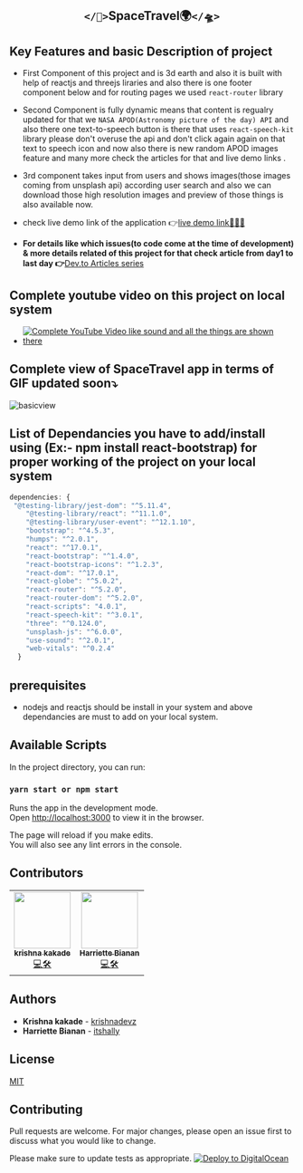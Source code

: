 <div style="text-align:center" align="center">
<h2><code>&lt;/🌠&gt;</code>SpaceTravel🌍<code>&lt;/🛸&gt;</code></h2>
  
</div>

## Key Features and basic Description of project
* First Component of this project and is 3d earth and also it is built with help of reactjs and threejs liraries and also there is one footer component below and for routing pages we used `react-router` library 
* Second Component is fully dynamic means that content is regualry updated for that we `NASA APOD(Astronomy picture of the day) API` and also there one text-to-speech button is there that uses `react-speech-kit` library please don't overuse the api and don't click again again on that text to speech icon and now also there is new random APOD images feature and many more check the articles for that and live demo links .
* 3rd component takes input from users and shows images(those images coming from unsplash api) according user search and also we can download those high resolution images and preview of those things is also available now.

* check live demo link of the application 👉[live demo link👨‍🚀💫 ](https://spacetravel-xb7ys.ondigitalocean.app/) 
* **For details like which issues(to code come at the time of development) & more details related of this project for that check article from day1 to last day 👉**[Dev.to Articles series](https://dev.to/krishnakakade/d1-idea-fixing-and-brainstorming-for-digitalocean-hackathon-4535)

## Complete youtube video on this project on local system
* [![Complete YouTube Video like sound and all the things are shown there](https://img.youtube.com/vi/YOUTUBE_VIDEO_ID_HERE/0.jpg)](https://www.youtube.com/watch?v=9XXvG-bNsHI&t=6s)

## Complete view of SpaceTravel app in terms of GIF updated soon⤵
<img src="https://github.com/krishnadevz/SpaceTravel/blob/main/spacetravel.gif" alt="basicview">


## List of Dependancies you have to add/install using (Ex:- npm install react-bootstrap) for proper working of the project on your local system
```js
dependencies: {
 "@testing-library/jest-dom": "^5.11.4",
    "@testing-library/react": "^11.1.0",
    "@testing-library/user-event": "^12.1.10",
    "bootstrap": "^4.5.3",
    "humps": "^2.0.1",
    "react": "^17.0.1",
    "react-bootstrap": "^1.4.0",
    "react-bootstrap-icons": "^1.2.3",
    "react-dom": "^17.0.1",
    "react-globe": "^5.0.2",
    "react-router": "^5.2.0",
    "react-router-dom": "^5.2.0",
    "react-scripts": "4.0.1",
    "react-speech-kit": "^3.0.1",
    "three": "^0.124.0",
    "unsplash-js": "^6.0.0",
    "use-sound": "^2.0.1",
    "web-vitals": "^0.2.4"
  }
  ```

## prerequisites

* nodejs and reactjs should be install in your system and above dependancies are must to add on your local system.





## Available Scripts

In the project directory, you can run:

### `yarn start or npm start`

Runs the app in the development mode.\
Open [http://localhost:3000](http://localhost:3000) to view it in the browser.

The page will reload if you make edits.\
You will also see any lint errors in the console.


## Contributors
<table>
  <tr>
      <td align="center"><a href="https://github.com/krishnadevz/"><img src="https://avatars1.githubusercontent.com/u/42638797?s=460&u=0690dec92c80e9ab0f3b09322272e1cc4cb3ba3f&v=4" width="100px;" alt=""/><br /><sub><b>krishna kakade</b></sub></a><br /><a href="https://github.com/itshally/wb-covid19" title="Reviewed Pull Requests and developer">💻🛠</a> </td>
     <td align="center"><a href="https://github.com/itshally/"><img src="https://avatars2.githubusercontent.com/u/39101336?s=460&u=dfa8c0109052f69e39b4754279c34cc2a20063a6&v=4" width="100px;" alt=""/><br /><sub><b>Harriette Bianan</b></sub></a><br /><a href="https://github.com/itshally/wb-covid19" title="Reviewed Pull Requests and developer">💻🛠</a> </td>
  </tr>
    </table>


## Authors

* **Krishna kakade**  - [krishnadevz](https://github.com/krishnadevz)
* **Harriette Bianan** - [itshally](https://github.com/itshally)

## License
[MIT](https://choosealicense.com/licenses/mit/)

## Contributing
Pull requests are welcome. For major changes, please open an issue first to discuss what you would like to change.

Please make sure to update tests as appropriate.
[![Deploy to DigitalOcean](https://mp-assets1.sfo2.digitaloceanspaces.com/deploy-to-do/do-btn-blue.svg)](https://cloud.digitalocean.com/apps/new?repo=https://github.com/krishnadevz/SpaceTravel)


